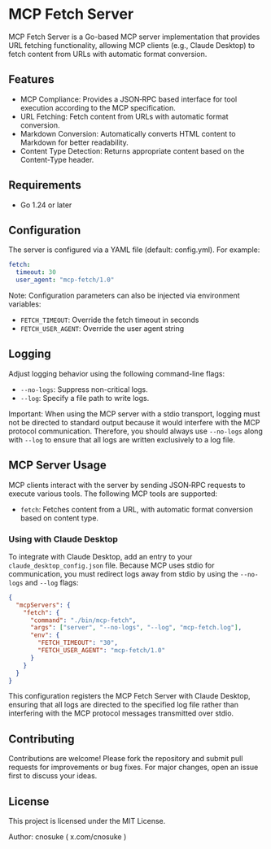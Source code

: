 # MCP Fetch Server

MCP Fetch Server is a Go-based MCP server implementation that provides URL fetching functionality, allowing MCP clients (e.g., Claude Desktop) to fetch content from URLs with automatic format conversion.

## Features

* MCP Compliance: Provides a JSON‐RPC based interface for tool execution according to the MCP specification.
* URL Fetching: Fetch content from URLs with automatic format conversion.
* Markdown Conversion: Automatically converts HTML content to Markdown for better readability.
* Content Type Detection: Returns appropriate content based on the Content-Type header.

## Requirements

* Go 1.24 or later

## Configuration

The server is configured via a YAML file (default: config.yml). For example:

```yaml
fetch:
  timeout: 30
  user_agent: "mcp-fetch/1.0"
```

Note: Configuration parameters can also be injected via environment variables:

* `FETCH_TIMEOUT`: Override the fetch timeout in seconds
* `FETCH_USER_AGENT`: Override the user agent string

## Logging

Adjust logging behavior using the following command-line flags:

* `--no-logs`: Suppress non-critical logs.
* `--log`: Specify a file path to write logs.

Important: When using the MCP server with a stdio transport, logging must not be directed to standard output because it would interfere with the MCP protocol communication. Therefore, you should always use `--no-logs` along with `--log` to ensure that all logs are written exclusively to a log file.

## MCP Server Usage

MCP clients interact with the server by sending JSON‐RPC requests to execute various tools. The following MCP tools are supported:

* `fetch`: Fetches content from a URL, with automatic format conversion based on content type.

### Using with Claude Desktop

To integrate with Claude Desktop, add an entry to your `claude_desktop_config.json` file. Because MCP uses stdio for communication, you must redirect logs away from stdio by using the `--no-logs` and `--log` flags:

```json
{
  "mcpServers": {
    "fetch": {
      "command": "./bin/mcp-fetch",
      "args": ["server", "--no-logs", "--log", "mcp-fetch.log"],
      "env": {
        "FETCH_TIMEOUT": "30",
        "FETCH_USER_AGENT": "mcp-fetch/1.0"
      }
    }
  }
}
```

This configuration registers the MCP Fetch Server with Claude Desktop, ensuring that all logs are directed to the specified log file rather than interfering with the MCP protocol messages transmitted over stdio.

## Contributing

Contributions are welcome! Please fork the repository and submit pull requests for improvements or bug fixes. For major changes, open an issue first to discuss your ideas.

## License

This project is licensed under the MIT License.

Author: cnosuke ( x.com/cnosuke )
